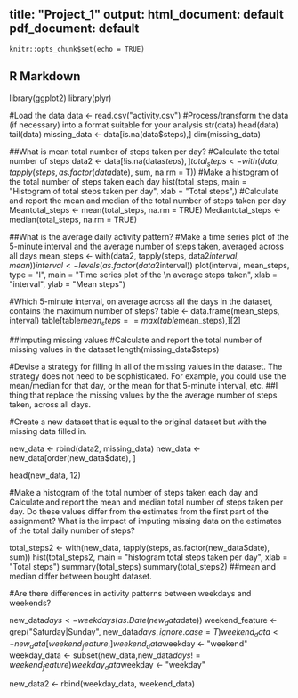 title: "Project_1"
output:
  html_document: default
  pdf_document: default
---

```{r setup, include=FALSE}
knitr::opts_chunk$set(echo = TRUE)
```

## R Markdown

library(ggplot2)
library(plyr)

#Load the data 
data <- read.csv("activity.csv")
#Process/transform the data (if necessary) into a format suitable for your analysis
str(data)
head(data)
tail(data)
missing_data <- data[is.na(data$steps),]
dim(missing_data)

##What is mean total number of steps taken per day?
#Calculate the total number of steps
data2 <- data[!is.na(data$steps),]
total_steps <- with(data, tapply(steps, as.factor(data$date), sum, na.rm = T))
#Make a histogram of the total number of steps taken each day
hist(total_steps, main = "Histogram of total steps taken per day", xlab = "Total steps",)
#Calculate and report the mean and median of the total number of steps taken per day
Meantotal_steps <- mean(total_steps, na.rm = TRUE)
Mediantotal_steps <- median(total_steps, na.rm = TRUE)

##What is the average daily activity pattern?
#Make a time series plot of the 5-minute interval and the average number of steps taken, averaged across all days
mean_steps <- with(data2, tapply(steps, data2$interval, mean))
interval <- levels(as.factor(data2$interval))
plot(interval, mean_steps, type = "l", main = "Time series plot of the \n average steps taken", xlab = "interval", ylab = "Mean steps")

#Which 5-minute interval, on average across all the days in the dataset, contains the maximum number of steps?
table <- data.frame(mean_steps, interval)
table[table$mean_steps==max(table$mean_steps),][2]

##Imputing missing values
#Calculate and report the total number of missing values in the dataset 
length(missing_data$steps)

#Devise a strategy for filling in all of the missing values in the dataset. The strategy does not need to be sophisticated. For example, you could use the mean/median for that day, or the mean for that 5-minute interval, etc.
##I thing that replace the missing values by the the average number of steps taken, across all days.

#Create a new dataset that is equal to the original dataset but with the missing data filled in.

new_data <- rbind(data2, missing_data)
new_data <- new_data[order(new_data$date), ]

head(new_data, 12)

#Make a histogram of the total number of steps taken each day and Calculate and report the mean and median total number of steps taken per day. Do these values differ from the estimates from the first part of the assignment? What is the impact of imputing missing data on the estimates of the total daily number of steps?

total_steps2 <- with(new_data, tapply(steps, as.factor(new_data$date), sum))
hist(total_steps2, main = "histogram total steps taken per day", xlab = "Total steps")
summary(total_steps)
summary(total_steps2)
##mean and median differ between bought dataset.

#Are there differences in activity patterns between weekdays and weekends?

new_data$days <- weekdays(as.Date(new_data$date))
weekend_feature <- grep("Saturday|Sunday", new_data$days, ignore.case = T)
weekend_data<-  new_data[weekend_feature, ]
weekend_data$weekday <- "weekend"
weekday_data <- subset(new_data,new_data$days!=weekend_feature)
weekday_data$weekday <- "weekday"

new_data2 <- rbind(weekday_data, weekend_data)


